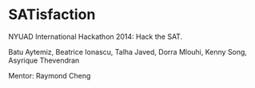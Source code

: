 SATisfaction
============

NYUAD International Hackathon 2014: Hack the SAT.

Batu Aytemiz, Beatrice Ionascu, Talha Javed, Dorra Mlouhi, Kenny Song, Asyrique Thevendran

Mentor: Raymond Cheng

